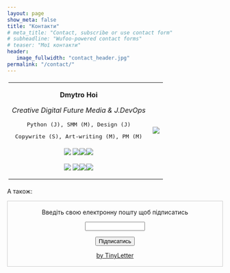 ```yaml
---
layout: page
show_meta: false
title: "Контакти"
# meta_title: "Contact, subscribe or use contact form"
# subheadline: "Wufoo-powered contact forms"
# teaser: "Мої контакти"
header:
   image_fullwidth: "contact_header.jpg"
permalink: "/contact/"
---
```


<table style="border:0px; padding:3px; text-align:center;" align="center">
    <tr>
    <td>
        <div align="center">
        <p></p><b> Dmytro Hoi </b><p></p>
        </div>
        <div align="center">
        <i>Creative Digital Future Media & J.DevOps</i><p></p>
        </div>
        <div align="center">
        <pre>Python (J), SMM (M), Design (J)</pre>
        <pre>Copywrite (S), Art-writing (M), PM (M)</pre>
        </div>
        <div align="center">
        <p><a href="https://dmytrohoi.github.io/"><img style="vertical-align: sub !important;" src="https://dmytrohoi.github.io/images/social/st.png"></a> <a href="https://fb.com/dmytro.hoi"><img style="vertical-align: sub !important;" src="https://dmytrohoi.github.io/images/social/fb.png"></a><a href="https://github.com/dmytrohoi"  ><img style="vertical-align: sub !important;" src="https://dmytrohoi.github.io/images/social/gh.png"></a><a href="https://twitter.com/criticoffer"  ><img style="vertical-align: sub !important;" src="https://dmytrohoi.github.io/images/social/tw.png"></a></p>
        <p><a href="https://dmytrohoi.github.io/cv"  ><img style="vertical-align: sub !important;" src="https://dmytrohoi.github.io/images/social/cv.png"></a> <a href="https://www.linkedin.com/in/dmytrohoi"  ><img style="vertical-align: sub !important;" src="https://dmytrohoi.github.io/images/social/li.png"></a><a href="https://instagram.com/dmhoi78"  ><img style="vertical-align: sub !important;" src="https://dmytrohoi.github.io/images/social/insta.png"></a><a href="https://youtube.com/channel/UCOOftc_XjycxIsDbWsoBFtA"  ><img style="vertical-align: sub !important;" src="https://dmytrohoi.github.io/images/social/yt.png"></a></p>
        </div>
    </td>
    <td>
        <div align="center">
        <img src="https://dmytrohoi.github.io/images/avatar/avatar0.png">
        </div>
    </td>
    </tr>
</table>


А також:
<div align="center">
<form style="border:1px solid #ccc;padding:3px;text-align:center;" action="https://tinyletter.com/dmytrohoi" method="post" target="popupwindow" onsubmit="window.open('https://tinyletter.com/dmytrohoi', 'popupwindow', 'scrollbars=yes,width=800,height=600');return true"><p>Введіть свою електронну пошту щоб підписатись</p><div align="center"><p><input type="text" style="width:140px" name="email" id="tlemail" /></p></div><div align="center"><p><input type="hidden" value="1" name="embed"/><input class="button large radius alert" type="submit" value="Підписатись" /></p></div><p><a href="https://tinyletter.com" target="_blank">by TinyLetter</a></p></form></div>
